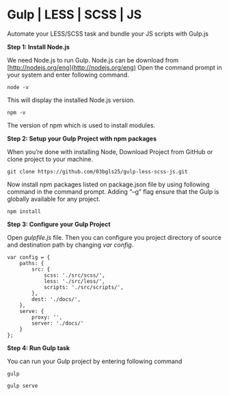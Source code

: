 # Gulp | LESS | SCSS | JS
Automate your LESS/SCSS task and bundle your JS scripts with Gulp.js

**Step 1: Install Node.js**

We need Node.js to run Gulp. Node.js can be download from [http://nodejs.org/eng](http://nodejs.org/eng)
Open the command prompt in your system and enter following command.

    node -v
This will display the installed Node.js version.

    npm -v
The version of npm which is used to install modules.

**Step 2: Setup your Gulp Project with npm packages**

When you’re done with installing Node, Download Project from GitHub or clone project to your machine.

    git clone https://github.com/03bgls25/gulp-less-scss-js.git
Now install npm packages listed on package.json file by using following command in the command prompt. Adding “–g” flag ensure that the Gulp is globally available for any project.

    npm install

**Step 3: Configure your Gulp Project**

Open *gulpfile.js* file. Then you can configure you project directory of source and destination path by changing *var config*.

    var config = {
        paths: {
            src: {
                scss: './src/scss/',
                less: './src/less/',
                scripts: './src/scripts/',
            },
            dest: './docs/',
        },
        serve: {
            proxy: '',
            server: './docs/'
        }
    };

**Step 4: Run Gulp task**

You can run your Gulp project by entering following command

    gulp

    gulp serve
